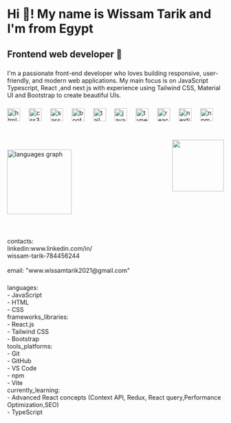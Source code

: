 <h1 align="left">Hi 👋! My name is  Wissam Tarik and I'm  from  Egypt</h1>

###

<h2 align="left">Frontend web developer 🚀</h2>

###

<p align="left">I'm a passionate front-end developer who loves building responsive, user-friendly, and modern web applications. My main focus is on JavaScript Typescript, React ,and next js  with experience using Tailwind CSS, Material UI and Bootstrap to create beautiful UIs.</p>

###

<div align="left">
  <img src="https://cdn.jsdelivr.net/gh/devicons/devicon/icons/html5/html5-original.svg" height="30" alt="html5 logo"  />
  <img width="12" />
  <img src="https://cdn.jsdelivr.net/gh/devicons/devicon/icons/css3/css3-original.svg" height="30" alt="css3 logo"  />
  <img width="12" />
  <img src="https://cdn.jsdelivr.net/gh/devicons/devicon/icons/sass/sass-original.svg" height="30" alt="sass logo"  />
  <img width="12" />
  <img src="https://cdn.jsdelivr.net/gh/devicons/devicon/icons/bootstrap/bootstrap-original.svg" height="30" alt="bootstrap logo"  />
  <img width="12" />
  <img src="https://cdn.jsdelivr.net/gh/devicons/devicon/icons/tailwindcss/tailwindcss-original-wordmark.svg" height="30" alt="tailwindcss logo"  />
  <img width="12" />
  <img src="https://cdn.jsdelivr.net/gh/devicons/devicon/icons/javascript/javascript-original.svg" height="30" alt="javascript logo"  />
  <img width="12" />
  <img src="https://cdn.jsdelivr.net/gh/devicons/devicon/icons/typescript/typescript-original.svg" height="30" alt="typescript logo"  />
  <img width="12" />
  <img src="https://cdn.jsdelivr.net/gh/devicons/devicon/icons/react/react-original.svg" height="30" alt="react logo"  />
  <img width="12" />
  <img src="https://cdn.jsdelivr.net/gh/devicons/devicon/icons/nextjs/nextjs-original.svg" height="30" alt="nextjs logo"  />
  <img width="12" />
  <img src="https://cdn.jsdelivr.net/gh/devicons/devicon/icons/npm/npm-original-wordmark.svg" height="30" alt="npm logo"  />
</div>

###

<br clear="both">

<img align="right" height="120" src="https://t3.ftcdn.net/jpg/03/18/60/62/360_F_318606217_Hk8jo2MVoI33SQOkYrfOF929J7JgIP0P.jpg"  />

###

<div align="left">
  <img src="https://github-readme-stats.vercel.app/api/top-langs?username=WissamTarik&locale=en&hide_title=false&layout=compact&card_width=320&langs_count=5&theme=dracula&hide_border=false" height="150" alt="languages graph"  />
</div>

###

<br clear="both">

<p align="left">contacts:<br>  linkedin:www.linkedin.com/in/<br>wissam-tarik-784456244<br><br>  email: "www.wissamtarik2021@gmail.com"</p>

###

<p align="left">languages:<br>    - JavaScript<br>    - HTML<br>    - CSS<br>  frameworks_libraries:<br>    - React.js<br>    - Tailwind CSS<br>    - Bootstrap<br>  tools_platforms:<br>    - Git<br>    - GitHub<br>    - VS Code<br>    - npm<br>    - Vite<br>currently_learning:<br>  - Advanced React concepts (Context API, Redux, React query,Performance Optimization,SEO)<br>  - TypeScript</p>

###
